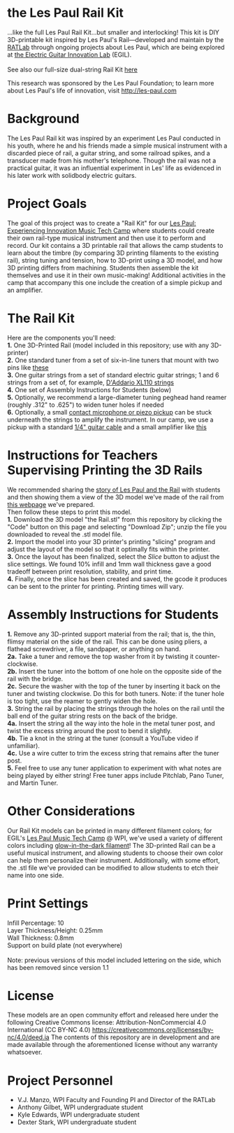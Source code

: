 # the Les Paul Rail Kit
...like the full Les Paul Rail Kit...but smaller and interlocking! This kit is DIY 3D-printable kit inspired by Les Paul's Rail—developed and maintain by the [RATLab](http://ratlab.wpi.edu) through ongoing projects about Les Paul, which are being explored at [the Electric Guitar Innovation Lab](http://electricguitarinnovationlab.org/lespaul) (EGIL).<br><br>
See also our full-size dual-string Rail Kit [here](https://github.com/ElectricGuitarInnovationLab/Les-Paul-Rail-Kit)

This research was sponsored by the Les Paul Foundation; to learn more about Les Paul's life of innovation, visit http://les-paul.com <br>

# Background
The Les Paul Rail kit was inspired by an experiment Les Paul conducted in his youth, where he and his friends made a simple musical instrument with a discarded piece of rail, a guitar string, and some railroad spikes, and a transducer made from his mother's telephone. Though the rail was not a practical guitar, it was an influential experiment in Les' life as evidenced in his later work with solidbody electric guitars.  

# Project Goals
The goal of this project was to create a "Rail Kit" for our [Les Paul: Experiencing Innovation Music Tech Camp](http://lespaulcamp.org) where students could create their own rail-type musical instrument and then use it to perform and record. Our kit contains a 3D printable rail that allows the camp students to learn about the timbre (by comparing 3D printing filaments to the existing rail), string tuning and tension, how to 3D-print using a 3D model, and how 3D printing differs from machining. Students then assemble the kit themselves and use it in their own music-making! Additional activities in the camp that accompany this one include the creation of a simple pickup and an amplifier. 

# The Rail Kit
Here are the components you'll need:<br>
<b>1.</b> One 3D-Printed Rail (model included in this repository; use with any 3D-printer)<br>
<b>2.</b> One standard tuner from a set of six-in-line tuners that mount with two pins like [these](https://www.amazon.com/dp/B07DJ86GKM?ref_=ppx_hzsearch_conn_dt_b_fed_asin_title_1&th=1) <br>
<b>3.</b>  One guitar strings from a set of standard electric guitar strings; 1 and 6 strings from a set of, for example, [D'Addario XL110 strings](https://www.daddario.com/products/guitar/electric-guitar/xl-nickel/exl110-nickel-wound-regular-light-10-46/)<br>
<b>4.</b>  One set of Assembly Instructions for Students (below)<br>
<b>5.</b> Optionally, we recommend a large-diameter tuning peghead hand reamer (roughly .312" to .625") to widen tuner holes if needed<br>
<b>6.</b> Optionally, a small [contact microphone or piezo pickup](https://www.amazon.com/s?k=guitar+pickup+piezo) can be stuck underneath the strings to amplify the instrument. In our camp, we use a pickup with a standard [1/4" guitar cable](https://www.amazon.com/s?k=guitar+cable) and a small amplifier like [this](https://danelectro.com/accessories/honeytone-mini-amp/)

# Instructions for Teachers Supervising Printing the 3D Rails
We recommended sharing the [story of Les Paul and the Rail](https://www.youtube.com/watch?v=DTR_psHQs4M) with students and then showing them a view of the 3D model we've made of the rail from [this webpage](https://mywpi165.autodesk360.com/g/shares/SH286ddQT78850c0d8a43213ee636f731053) we've prepared.<br>
Then follow these steps to print this model. <br>
<b>1.</b> Download the 3D model "the Rail.stl" from this repository by clicking the "Code" button on this page and selecting "Download Zip"; unzip the file you downloaded to reveal the .stl model file. <br>
<b>2.</b> Import the model into your 3D printer's printing "slicing" program and adjust the layout of the model so that it optimally fits within the printer. <br>
<b>3.</b> Once the layout has been finalized, select the <em>Slice</em> button to adjust the slice settings. We found 10% infill and 1mm wall thickness gave a good tradeoff between print resolution, stability, and print time. <br>
<b>4.</b> Finally, once the slice has been created and saved, the gcode it produces can be sent to the printer for printing. Printing times will vary.<br>

# Assembly Instructions for Students
<b>1.</b> Remove any 3D-printed support material from the rail; that is, the thin, flimsy material on the side of the rail. This can be done using pliers, a flathead screwdriver, a file, sandpaper, or anything on hand. <br>
<b>2a.</b> Take a tuner and remove the top washer from it by twisting it counter-clockwise. <br>
<b>2b.</b> Insert the tuner into the bottom of one hole on the opposite side of the rail with the bridge. <br>
<b>2c.</b> Secure the washer with the top of the tuner by inserting it back on the tuner and twisting clockwise. Do this for both tuners. Note: if the tuner hole is too tight, use the reamer to gently widen the hole.<br>
<b>3.</b> String the rail by placing the strings through the holes on the rail until the ball end of the guitar string rests on the back of the bridge.<br>
<b>4a.</b> Insert the string all the way into the hole in the metal tuner post, and twist the excess string around the post to bend it slightly. <br>
<b>4b.</b> Tie a knot in the string at the tuner (consult a YouTube video if unfamiliar).<br>
<b>4c.</b> Use a wire cutter to trim the excess string that remains after the tuner post.<br>
<b>5.</b> Feel free to use any tuner application to experiment with what notes are being played by either string! Free tuner apps include Pitchlab, Pano Tuner, and Martin Tuner.

# Other Considerations
Our Rail Kit models can be printed in many different filament colors; for EGIL's [Les Paul Music Tech Camp](http://lespaulcamp.org) @ WPI, we've used a variety of different colors including [glow-in-the-dark filament](https://www.matterhackers.com/store/l/pro-series-pla/sk/MYLZV3HN)! The 3D-printed Rail can be a useful musical instrument, and allowing students to choose their own color can help them personalize their instrument. Additionally, with some effort, the .stl file we've provided can be modified to allow students to etch their name into one side. 

# Print Settings
Infill Percentage: 10<br>
Layer Thickness/Height: 0.25mm<br>
Wall Thickness: 0.8mm<br>
Support on build plate (not everywhere)<br><br>
Note: previous versions of this model included lettering on the side, which has been removed since version 1.1

# License
These models are an open community effort and released here under the following Creative Commons license: Attribution-NonCommercial 4.0 International (CC BY-NC 4.0) https://creativecommons.org/licenses/by-nc/4.0/deed.ia The contents of this repository are in development and are made available through the aforementioned license without any warranty whatsoever.

# Project Personnel
* V.J. Manzo, WPI Faculty and Founding PI and Director of the RATLab
* Anthony Gilbet, WPI undergraduate student
* Kyle Edwards, WPI undergraduate student
* Dexter Stark, WPI undergraduate student
